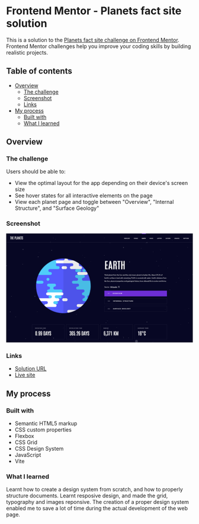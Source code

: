 # Frontend Mentor - Planets fact site solution

This is a solution to the [Planets fact site challenge on Frontend Mentor](https://www.frontendmentor.io/challenges/planets-fact-site-gazqN8w_f). Frontend Mentor challenges help you improve your coding skills by building realistic projects.

## Table of contents

- [Overview](#overview)
  - [The challenge](#the-challenge)
  - [Screenshot](#screenshot)
  - [Links](#links)
- [My process](#my-process)
  - [Built with](#built-with)
  - [What I learned](#what-i-learned)

## Overview

### The challenge

Users should be able to:

- View the optimal layout for the app depending on their device's screen size
- See hover states for all interactive elements on the page
- View each planet page and toggle between "Overview", "Internal Structure", and "Surface Geology"

### Screenshot

![](./public/screenshot.png)

### Links

- [Solution URL](https://github.com/Adithya2907/fem-planet-info)
- [Live site](https://fem-planet-info.vercel.app)

## My process

### Built with

- Semantic HTML5 markup
- CSS custom properties
- Flexbox
- CSS Grid
- CSS Design System
- JavaScript
- Vite

### What I learned

Learnt how to create a design system from scratch, and how to properly structure documents.
Learnt resposive design, and made the grid, typography and images reponsive. The creation of a proper design system enabled me to save a lot of time during the actual development of the web page.
